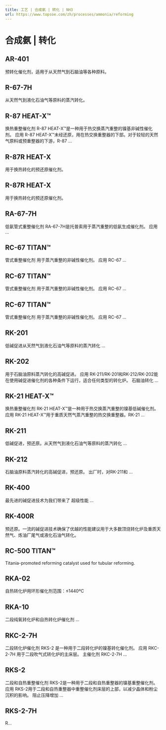 ```yaml
---
title: 工艺 | 合成氨 | 转化 | NH3
url: https://www.topsoe.com/zh/processes/ammonia/reforming
---
```


# 合成氨 | 转化

## AR-401

预转化催化剂，适用于从天然气到石脑油等各种原料。

## R-67-7H

从天然气到液化石油气等原料的蒸汽转化。

## R-87 HEAT-X™

换热重整催化剂 R-87 HEAT-X™是一种用于热交换蒸汽重整的镍基非碱性催化剂。 应用 R-87 HEAT-X™未经还原，用在热交换重整器的下部。对于较轻的天然气原料或预重整器的下游，R-87 ...

## R-87R HEAT-X

用于换热转化的预还原催化剂。

## R-87R HEAT-X

用于换热转化的预还原催化剂。

## RA-67-7H

低氨管式重整催化剂 RA-67-7H是托普索用于蒸汽重整的低氨生成催化剂。 应用 ...

## RC-67 TITAN™

管式重整催化剂 用于蒸汽重整的非碱性催化剂。 应用 RC-67 ...

## RC-67 TITAN™

管式重整催化剂 用于蒸汽重整的非碱性催化剂。 应用 RC-67 ...

## RC-67 TITAN™

管式重整催化剂 用于蒸汽重整的非碱性催化剂。 应用 RC-67 ...

## RK-201

低碱促进从天然气到液化石油气等原料的蒸汽转化 ...

## RK-202

用于石脑油原料蒸汽转化的高碱促进。 应用 RK-211/RK-201和RK-212/RK-202能在使用碱促进催化剂的各种条件下运行，适合任何类型的转化炉。 石脑油转化 ...

## RK-21 HEAT-X™

换热重整催化剂 RK-21 HEAT-X™是一种用于热交换蒸汽重整的镍基低碱催化剂。 应用 RK-21 HEAT-X™用于重质天然气蒸汽重整的热交换重整器。RK-21 ...

## RK-211

低碱促进，预还原。从天然气到液化石油气等原料的蒸汽转化 ...

## RK-212

石脑油原料蒸汽转化的高碱促进，预还原。 出厂时，对RK-211和 ...

## RK-400

最先进的碱促进技术为我们带来了 超级性能 ...

## RK-400R

预还原。一流的碱促进技术确保了优越的性能建议用于大多数顶烧转化炉及重质天然气、炼油厂尾气或液化石油气转化。

## RC-500 TITAN™

Titania-promoted reforming catalyst used for tubular reforming.

## RKA-02

自热转化炉用环形催化剂范围：≤1440ºC

## RKA-10

二段纯氧转化炉和自热转化炉催化剂 ...

## RKC-2-7H

二段转化炉催化剂 RKS-2 是一种用于二段转化炉的镍基转化催化剂。 应用 RKC-2-7H 用于二段吹气式转化炉的主床层。 主催化剂 RKC-2-7H ...

## RKS-2

二段和自热重整催化剂 RKS-2是一种用于二段和自热重整器的镍基重整催化剂。 应用 RKS-2用于二段和自热重整器中重整催化剂床层的上部，以减少晶体和粉尘沉积的影响。 阻止压降增加 ...

## RKS-2-7H

R...